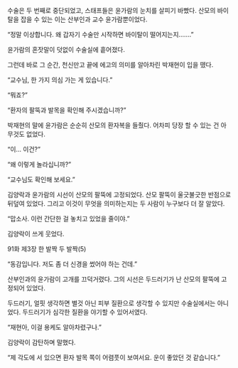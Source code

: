 수술은 두 번째로 중단되었고, 스태프들은 윤가람의 눈치를 살피기 바빴다. 산모의 바이탈을 잡을 수 있는 이는 산부인과 교수 윤가람뿐이었다.

“정말 이상합니다. 왜 갑자기 수술만 시작하면 바이탈이 떨어지는지…….”

윤가람의 혼잣말이 덧없이 수술실에 흩어졌다.

그런데 바로 그 순간, 천신만고 끝에 에고의 의미를 알아차린 박재현이 입을 뗐다.

“교수님, 한 가지 의심 가는 게 있습니다.”

“뭐죠?”

“환자의 팔뚝과 발목을 확인해 주시겠습니까?”

박재현의 말에 윤가람은 순순히 산모의 환자복을 들췄다. 어차피 당장 할 수 있는 건 아무것도 없었다.

“이… 이건?”

“왜 이렇게 놀라십니까?”

“교수님도 확인해 보세요.”

김양락과 윤가람의 시선이 산모의 팔뚝에 고정되었다. 산모 팔뚝이 울긋불긋한 반점으로 뒤덮여 있었다. 그리고 이것이 무엇을 의미하는지는 두 사람이 누구보다 더 잘 알았다.

“맙소사. 이런 간단한 걸 놓치고 있었을 줄이야.”

김양락이 쓰게 웃었다.

91화 제3장 한 발짝 두 발짝(5)

“동감입니다. 저도 좀 더 신경을 썼어야 하는 건데.”

산부인과의 윤가람이 고개를 끄덕거렸다. 그의 시선은 두드러기가 난 산모의 팔뚝에 고정되어 있었다.

두드러기, 얼핏 생각하면 별것 아닌 피부 질환으로 생각할 수 있지만 수술실에서는 아니었다. 두드러기가 심각한 질환을 야기할 수 있어서였다.

“재현아, 이걸 용케도 알아차렸구나.”

김양락이 감탄하며 말했다.

“제 각도에 서 있으면 환자 발목 쪽이 어렴풋이 보여서요. 운이 좋았던 것 같습니다.”